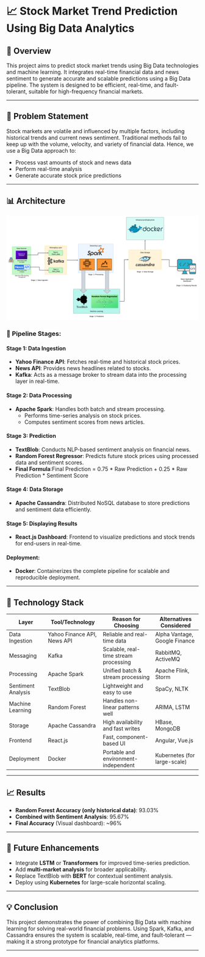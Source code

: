 ﻿# 📈 Stock Market Trend Prediction Using Big Data Analytics

## 🚀 Overview

This project aims to predict stock market trends using Big Data technologies and machine learning. It integrates real-time financial data and news sentiment to generate accurate and scalable predictions using a Big Data pipeline. The system is designed to be efficient, real-time, and fault-tolerant, suitable for high-frequency financial markets.

---

## 🧠 Problem Statement

Stock markets are volatile and influenced by multiple factors, including historical trends and current news sentiment. Traditional methods fail to keep up with the volume, velocity, and variety of financial data. Hence, we use a Big Data approach to:
- Process vast amounts of stock and news data
- Perform real-time analysis
- Generate accurate stock price predictions

---

## 📊 Architecture

![Big Data Architecture](arch.png)

### 🔁 Pipeline Stages:

#### **Stage 1: Data Ingestion**
- **Yahoo Finance API**: Fetches real-time and historical stock prices.
- **News API**: Provides news headlines related to stocks.
- **Kafka**: Acts as a message broker to stream data into the processing layer in real-time.

#### **Stage 2: Data Processing**
- **Apache Spark**: Handles both batch and stream processing.
  - Performs time-series analysis on stock prices.
  - Computes sentiment scores from news articles.

#### **Stage 3: Prediction**
- **TextBlob**: Conducts NLP-based sentiment analysis on financial news.
- **Random Forest Regressor**: Predicts future stock prices using processed data and sentiment scores.
- **Final Formula**:Final Prediction = 0.75 * Raw Prediction + 0.25 * Raw Prediction * Sentiment Score


#### **Stage 4: Data Storage**
- **Apache Cassandra**: Distributed NoSQL database to store predictions and sentiment data efficiently.

#### **Stage 5: Displaying Results**
- **React.js Dashboard**: Frontend to visualize predictions and stock trends for end-users in real-time.

#### **Deployment:**
- **Docker**: Containerizes the complete pipeline for scalable and reproducible deployment.

---

## 🧩 Technology Stack

| Layer | Tool/Technology | Reason for Choosing | Alternatives Considered |
|------|------------------|---------------------|--------------------------|
| Data Ingestion | Yahoo Finance API, News API | Reliable and real-time data | Alpha Vantage, Google Finance |
| Messaging | Kafka | Scalable, real-time stream processing | RabbitMQ, ActiveMQ |
| Processing | Apache Spark | Unified batch & stream processing | Apache Flink, Storm |
| Sentiment Analysis | TextBlob | Lightweight and easy to use | SpaCy, NLTK |
| Machine Learning | Random Forest | Handles non-linear patterns well | ARIMA, LSTM |
| Storage | Apache Cassandra | High availability and fast writes | HBase, MongoDB |
| Frontend | React.js | Fast, component-based UI | Angular, Vue.js |
| Deployment | Docker | Portable and environment-independent | Kubernetes (for large-scale) |

---

## 📈 Results

- **Random Forest Accuracy (only historical data)**: 93.03%
- **Combined with Sentiment Analysis**: 95.67%
- **Final Accuracy** (Visual dashboard): ~96%

---

## 🔮 Future Enhancements

- Integrate **LSTM** or **Transformers** for improved time-series prediction.
- Add **multi-market analysis** for broader applicability.
- Replace TextBlob with **BERT** for contextual sentiment analysis.
- Deploy using **Kubernetes** for large-scale horizontal scaling.

---

## 💡 Conclusion

This project demonstrates the power of combining Big Data with machine learning for solving real-world financial problems. Using Spark, Kafka, and Cassandra ensures the system is scalable, real-time, and fault-tolerant — making it a strong prototype for financial analytics platforms.

---



